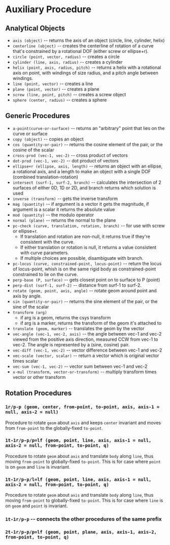 # Auxiliary Procedure

## Analytical Objects

- `axis (object)` -- returns the axis of an object (circle, line, cylinder, helix)
- `centerline (object)` -- creates the centerline of rotation of a curve that's constrained by a rotational DOF (either screw or ellipse+r).
- `circle (point, vector, radius)` -- creates a circle
- `cylinder (line, axis, radius)` -- creates a cylinder
- `helix (point, axis, radius, pitch)` -- returns a helix with a rotational axis on point, with windings of size radius, and a pitch angle between windings.
- `line (point, vector)` -- creates a line
- `plane (point, vector)` -- creates a plane
- `screw (line, point, pitch)` -- creates a screw object
- `sphere (center, radius)` -- creates a sphere

## Generic Procedures

- `a-point(curve-or-surface)` -- returns an "arbitrary" point that lies on the curve or surface
- `copy (object)` -- copies an object
- `cos (quantity-or-pair)` -- returns the cosine element of the pair, or the cosine of the scalar
- `cross-prod (vec-1, vec-2)` -- cross product of vectors
- `dot-prod (vec-1, vec-2)` -- dot product of vectors
- `ellipse+r (ellipse, axis, length)` -- returns an object with an ellipse, a rotational axis, and a length to make an object with a single DOF (combined translation-rotation)
- `intersect (surf-1, surf-2, branch)` -- calculates the intersection of 2 surfaces of either 0D, 1D or 2D, and branch returns which solution is used
- `inverse (transform)` -- gets the inverse transform
- `mag (quantity)` -- if argument is a vector it gets the magnitude, if argument is a scalar it returns the absolute value
- `mod (quantity)` -- the modulo operator
- `normal (plane)` -- returns the normal to the plane
- `pc-check (curve, translation, rotation, branch)` -- for use with screw or ellipse+r.
    + If translation and rotation are non-null, it returns true if they're consistent with the curve.
    + If either translation or rotation is null, it returns a value consistent with curve parameters.
    + If multiple choices are possible, disambiguate with branch.
- `pc-locus (curve, constrained-point, locus-point)` -- return the locus of locus-point, whish is on the same rigid body as constrained-point constrained to lie on the curve.
- `perp-base (P, surface)` -- gets closest point on to surface to P (point)
- `perp-dist (surf-1, surf-2)` -- distance from surf-1 to surf-2.
- `rotate (geom, point, axis, angle)` -- rotate geom around point and axis by angle.
- `sin (quantity-or-pair)` -- returns the sine element of the pair, or the sine of the scalar
- `transform (arg)`
    + if arg is a geom, returns the csys transform
    + if arg is a marker, returns the transform of the geom it's attached to
- `translate (geom, marker)` -- translates the geom by the vector
- `vec-angle (vec-1, vec-2, axis)` -- the angle between vec-1 and vec-2 viewed from the positive axis direction, measured CCW from vec-1 to vec-2. The angle is represented by a (sine, cosine) pair.
- `vec-diff (vec-1, vec-2)` -- vector difference between vec-1 and vec-2
- `vec-scale (vector, scalar)` -- return a vector which is original vector times scalar
- `vec-sum (vec-1, vec-2)` -- vector sum between vec-1 and vec-2
- `x-mul (transform, vector-or-transform)` -- multiply transform times vector or other transform

## Rotation Procedures

### `1r/p-p (geom, center, from-point, to-point, axis, axis-1 = null, axis-2 = null)`

Procedure to rotate `geom` about `axis` and keeps `center` invariant and moves from `from-point` to the globally-fixed `to-point`.

### `1t-1r/p-p/p=lf (geom, point, line, axis, axis-1 = null, axis-2 = null, from-point, to-point, q)`

Procedure to rotate `geom` about `axis` and translate `body` along `line`, thus moving `from-point` to globally-fixed `to-point`. This is for case where `point` is on `geom` and `line` is invariant.

### `1t-1r/p-p/l=lf (geom, point, line, axis, axis-1 = null, axis-2 = null, from-point, to-point, q)`

Procedure to rotate `geom` about `axis` and translate `body` along `line`, thus moving `from-point` to globally-fixed `to-point`. This is for case where `line` is on `geom` and `point` is invariant.

### `1t-1r/p-p` -- connects the other procedures of the same prefix

### `2t-1r/p-p/p=lf (geom, point, plane, axis, axis-1, axis-2, from-point, to-point, q)`

